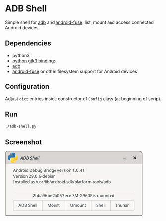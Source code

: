 # ADB Shell

Simple shell for [adb](https://developer.android.com/studio/command-line/adb) and [android-fuse](https://github.com/bailuk/android-fuse): list, mount and access connected Android devices


## Dependencies

- python3
- [python gtk3 bindings](https://pygobject.readthedocs.io/en/latest/)
- [adb](https://developer.android.com/studio/)
- [android-fuse](https://github.com/bailuk/android-fuse) or other filesystem support for Android devices

## Configuration

Adjust `dict` entries inside constructor of `Config` class (at beginning of scrip).


## Run

```bash
./adb-shell.py
```


## Screenshot

![screenshot](screen.png)
